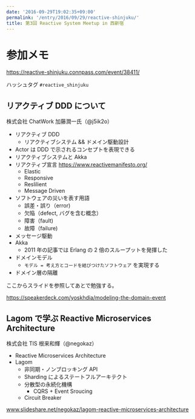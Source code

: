 ```yaml
---
date: '2016-09-29T19:02:35+09:00'
permalink: '/entry/2016/09/29/reactive-shinjuku/'
title: 第3回 Reactive System Meetup in 西新宿
---
```


# 参加メモ

<https://reactive-shinjuku.connpass.com/event/38411/>

ハッシュタグ `#reactive_shinjuku`

## リアクティブ DDD について

株式会社 ChatWork 加藤潤一氏（@j5ik2o）

- リアクティブ DDD
  - リアクティブシステム && ドメイン駆動設計
- Actor は DDD で示されるコンセプトを表現できる
- リアクティブシステムと Akka
- リアクティブ宣言 <https://www.reactivemanifesto.org/>
  - Elastic
  - Responsive
  - Reslilient
  - Message Driven
- ソフトウェアの災いを表す用語
  - 誤差・誤り（error)
  - 欠陥（defect, バグを含む概念）
  - 障害（fault)
  - 故障（failure)
- メッセージ駆動
- Akka
  - 2011 年の記事では Erlang の 2 倍のスループットを発揮した
- ドメインモデル
  - `モデル = 考え方とコードを結びつけたソフトウェア` を実現する
- ドメイン層の隔離

ここからスライドを参照してあとで勉強する。

<https://speakerdeck.com/yoskhdia/modeling-the-domain-event>

## Lagom で学ぶ Reactive Microservices Architecture

株式会社 TIS 根来和輝（@negokaz）

- Reactive Microservices Architecture
- Lagom
  - 非同期・ノンブロッキング API
  - Sharding によるステートフルアーキテクト
  - 分散型の永続化機構
    - CQRS + Event Sroucing
  - Circuit Breaker

www.slideshare.net/negokaz/lagom-reactive-microservices-architecture
